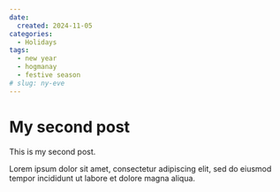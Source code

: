 ```yaml
---
date:
  created: 2024-11-05
categories:
  - Holidays
tags:
  - new year
  - hogmanay
  - festive season
# slug: ny-eve
---
```


# My second post

This is my second post.

Lorem ipsum dolor sit amet, consectetur adipiscing elit, sed do eiusmod
tempor incididunt ut labore et dolore magna aliqua.
